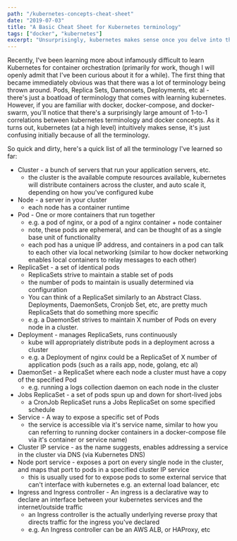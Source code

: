 ```yaml
---
path: "/kubernetes-concepts-cheat-sheet"
date: "2019-07-03"
title: "A Basic Cheat Sheet for Kubernetes terminology"
tags: ["docker", "kubernetes"]
excerpt: "Unsurprisingly, kubernetes makes sense once you delve into the details"
---
```


Recently, I've been learning more about infamously difficult to learn Kubernetes for container orchestration (primarily for work, though I will openly admit that I've been curious about it for a while). The first thing that became immediately obvious was that there was a lot of terminology being thrown around. Pods, Replica Sets, Damonsets, Deployments, etc al - there's just a boatload of terminology that comes with learning kubernetes. However, if you are familiar with docker, docker-compose, and docker-swarm, you'll notice that there's a surprisingly large amount of 1-to-1 correlations between kubernetes terminology and docker concepts. As it turns out, kubernetes (at a high level) intuitively makes sense, it's just confusing initially because of all the terminology.

So quick and dirty, here's a quick list of all the terminology I've learned so far:

- Cluster - a bunch of servers that run your application servers, etc.
  - the cluster is the available compute resources available, kubernetes will distribute containers across the cluster, and auto scale it, depending on how you've configured kube
- Node - a server in your cluster
  - each node has a container runtime
- Pod - One or more containers that run together
  - e.g. a pod of nginx, or a pod of a nginx container + node container
  - note, these pods are ephemeral, and can be thought of as a single base unit of functionality
  - each pod has a unique IP address, and containers in a pod can talk to each other via local networking (similar to how docker networking enables local containers to relay messages to each other)
- ReplicaSet - a set of identical pods
  - ReplicaSets strive to maintain a stable set of pods
  - the number of pods to maintain is usually determined via configuration
  - You can think of a ReplicaSet similarly to an Abstract Class. Deployments, DaemonSets, Cronjob Set, etc, are pretty much ReplicaSets that do something more specific
  - e.g. a DaemonSet strives to maintain X number of Pods on every node in a cluster.
- Deployment - manages ReplicaSets, runs continuously
  - kube will appropriately distribute pods in a deployment across a cluster
  - e.g. a Deployment of nginx could be a ReplicaSet of X number of application pods (such as a rails app, node, golang, etc al)
- DaemonSet - a ReplicaSet where each node a cluster must have a copy of the specified Pod
  - e.g. running a logs collection daemon on each node in the cluster
- Jobs ReplicaSet - a set of pods spun up and down for short-lived jobs
  - a CronJob ReplicaSet runs a Jobs ReplicaSet on some specified schedule
- Service - A way to expose a specific set of Pods
  - the service is accessible via it's service name, similar to how you can referring to running docker containers in a docker-compose file via it's container or service name)
- Cluster IP service - as the name suggests, enables addressing a service in the cluster via DNS (via Kubernetes DNS)
- Node port service - exposes a port on every single node in the cluster, and maps that port to pods in a specified cluster IP service
  - this is usually used for to expose pods to some external service that can't interface with kubernetes e.g. an external load balancer, etc
- Ingress and Ingress controller - An ingress is a declarative way to declare an interface between your kubernetes services and the internet/outside traffic
  - an Ingress controller is the actually underlying reverse proxy that directs traffic for the ingress you've declared
  - e.g. An Ingress controller can be an AWS ALB, or HAProxy, etc
